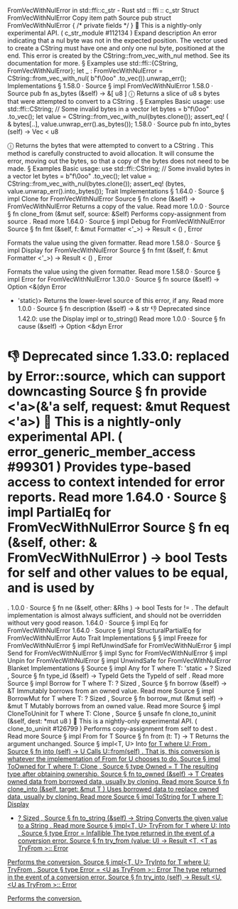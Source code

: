 FromVecWithNulError in std::ffi::c_str - Rust
std
::
ffi
::
c_str
Struct
FromVecWithNulError
Copy item path
Source
pub struct FromVecWithNulError {
/* private fields */
}
🔬
This is a nightly-only experimental API. (
c_str_module
#112134
)
Expand description
An error indicating that a nul byte was not in the expected position.
The vector used to create a
CString
must have one and only one nul byte,
positioned at the end.
This error is created by the
CString::from_vec_with_nul
method.
See its documentation for more.
§
Examples
use
std::ffi::{CString, FromVecWithNulError};
let _
: FromVecWithNulError = CString::from_vec_with_nul(
b"f\0oo"
.to_vec()).unwrap_err();
Implementations
§
1.58.0
·
Source
§
impl
FromVecWithNulError
1.58.0
·
Source
pub fn
as_bytes
(&self) -> &[
u8
]
ⓘ
Returns a slice of
u8
s bytes that were attempted to convert to a
CString
.
§
Examples
Basic usage:
use
std::ffi::CString;
// Some invalid bytes in a vector
let
bytes =
b"f\0oo"
.to_vec();
let
value = CString::from_vec_with_nul(bytes.clone());
assert_eq!
(
&
bytes[..], value.unwrap_err().as_bytes());
1.58.0
·
Source
pub fn
into_bytes
(self) ->
Vec
<
u8
>
ⓘ
Returns the bytes that were attempted to convert to a
CString
.
This method is carefully constructed to avoid allocation. It will
consume the error, moving out the bytes, so that a copy of the bytes
does not need to be made.
§
Examples
Basic usage:
use
std::ffi::CString;
// Some invalid bytes in a vector
let
bytes =
b"f\0oo"
.to_vec();
let
value = CString::from_vec_with_nul(bytes.clone());
assert_eq!
(bytes, value.unwrap_err().into_bytes());
Trait Implementations
§
1.64.0
·
Source
§
impl
Clone
for
FromVecWithNulError
Source
§
fn
clone
(&self) ->
FromVecWithNulError
Returns a copy of the value.
Read more
1.0.0
·
Source
§
fn
clone_from
(&mut self, source: &Self)
Performs copy-assignment from
source
.
Read more
1.64.0
·
Source
§
impl
Debug
for
FromVecWithNulError
Source
§
fn
fmt
(&self, f: &mut
Formatter
<'_>) ->
Result
<
()
,
Error
>
Formats the value using the given formatter.
Read more
1.58.0
·
Source
§
impl
Display
for
FromVecWithNulError
Source
§
fn
fmt
(&self, f: &mut
Formatter
<'_>) ->
Result
<
()
,
Error
>
Formats the value using the given formatter.
Read more
1.58.0
·
Source
§
impl
Error
for
FromVecWithNulError
1.30.0
·
Source
§
fn
source
(&self) ->
Option
<&(dyn
Error
+ 'static)>
Returns the lower-level source of this error, if any.
Read more
1.0.0
·
Source
§
fn
description
(&self) -> &
str
👎
Deprecated since 1.42.0: use the Display impl or to_string()
Read more
1.0.0
·
Source
§
fn
cause
(&self) ->
Option
<&dyn
Error
>
👎
Deprecated since 1.33.0: replaced by Error::source, which can support downcasting
Source
§
fn
provide
<'a>(&'a self, request: &mut
Request
<'a>)
🔬
This is a nightly-only experimental API. (
error_generic_member_access
#99301
)
Provides type-based access to context intended for error reports.
Read more
1.64.0
·
Source
§
impl
PartialEq
for
FromVecWithNulError
Source
§
fn
eq
(&self, other: &
FromVecWithNulError
) ->
bool
Tests for
self
and
other
values to be equal, and is used by
==
.
1.0.0
·
Source
§
fn
ne
(&self, other:
&Rhs
) ->
bool
Tests for
!=
. The default implementation is almost always sufficient,
and should not be overridden without very good reason.
1.64.0
·
Source
§
impl
Eq
for
FromVecWithNulError
1.64.0
·
Source
§
impl
StructuralPartialEq
for
FromVecWithNulError
Auto Trait Implementations
§
§
impl
Freeze
for
FromVecWithNulError
§
impl
RefUnwindSafe
for
FromVecWithNulError
§
impl
Send
for
FromVecWithNulError
§
impl
Sync
for
FromVecWithNulError
§
impl
Unpin
for
FromVecWithNulError
§
impl
UnwindSafe
for
FromVecWithNulError
Blanket Implementations
§
Source
§
impl<T>
Any
for T
where
    T: 'static + ?
Sized
,
Source
§
fn
type_id
(&self) ->
TypeId
Gets the
TypeId
of
self
.
Read more
Source
§
impl<T>
Borrow
<T> for T
where
    T: ?
Sized
,
Source
§
fn
borrow
(&self) ->
&T
Immutably borrows from an owned value.
Read more
Source
§
impl<T>
BorrowMut
<T> for T
where
    T: ?
Sized
,
Source
§
fn
borrow_mut
(&mut self) ->
&mut T
Mutably borrows from an owned value.
Read more
Source
§
impl<T>
CloneToUninit
for T
where
    T:
Clone
,
Source
§
unsafe fn
clone_to_uninit
(&self, dest:
*mut
u8
)
🔬
This is a nightly-only experimental API. (
clone_to_uninit
#126799
)
Performs copy-assignment from
self
to
dest
.
Read more
Source
§
impl<T>
From
<T> for T
Source
§
fn
from
(t: T) -> T
Returns the argument unchanged.
Source
§
impl<T, U>
Into
<U> for T
where
    U:
From
<T>,
Source
§
fn
into
(self) -> U
Calls
U::from(self)
.
That is, this conversion is whatever the implementation of
From
<T> for U
chooses to do.
Source
§
impl<T>
ToOwned
for T
where
    T:
Clone
,
Source
§
type
Owned
= T
The resulting type after obtaining ownership.
Source
§
fn
to_owned
(&self) -> T
Creates owned data from borrowed data, usually by cloning.
Read more
Source
§
fn
clone_into
(&self, target:
&mut T
)
Uses borrowed data to replace owned data, usually by cloning.
Read more
Source
§
impl<T>
ToString
for T
where
    T:
Display
+ ?
Sized
,
Source
§
fn
to_string
(&self) ->
String
Converts the given value to a
String
.
Read more
Source
§
impl<T, U>
TryFrom
<U> for T
where
    U:
Into
<T>,
Source
§
type
Error
=
Infallible
The type returned in the event of a conversion error.
Source
§
fn
try_from
(value: U) ->
Result
<T, <T as
TryFrom
<U>>::
Error
>
Performs the conversion.
Source
§
impl<T, U>
TryInto
<U> for T
where
    U:
TryFrom
<T>,
Source
§
type
Error
= <U as
TryFrom
<T>>::
Error
The type returned in the event of a conversion error.
Source
§
fn
try_into
(self) ->
Result
<U, <U as
TryFrom
<T>>::
Error
>
Performs the conversion.
